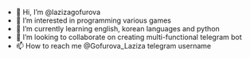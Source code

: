 - 👋 Hi, I’m @lazizagofurova
- 👀 I’m interested in programming various games
- 🌱 I’m currently learning english, korean languages and python
- 💞️ I’m looking to collaborate on creating multi-functional telegram bot
- 📫 How to reach me @Gofurova_Laziza telegram username

<!---
lazizagofurova/lazizagofurova is a ✨ special ✨ repository because its `README.md` (this file) appears on your GitHub profile.
You can click the Preview link to take a look at your changes.
--->
